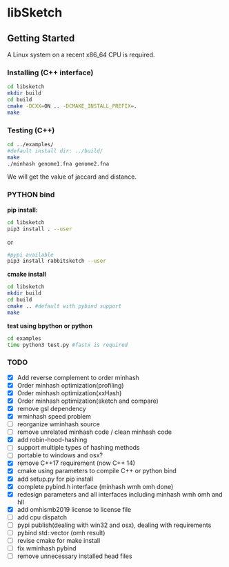 # libSketch

## Getting Started

A Linux system on a recent x86_64 CPU is required.

### Installing (C++ interface) 


```bash
cd libsketch
mkdir build
cd build
cmake -DCXX=ON .. -DCMAKE_INSTALL_PREFIX=.
make
```


### Testing (C++)

```bash
cd ../examples/
#default install dir: ../build/
make 
./minhash genome1.fna genome2.fna
```

We will get the value of jaccard and distance.

### PYTHON bind
**pip install:**
```bash
cd libsketch
pip3 install . --user
```
or
```bash
#pypi available
pip3 install rabbitsketch --user
```
**cmake install**
```bash
cd libsketch
mkdir build
cd build
cmake .. #default with pybind support
make
```
**test using bpython or python**
```bash
cd examples
time python3 test.py #fastx is required
```
### TODO
- [x] Add reverse complement to order minhash
- [x] Order minhash optimization(profiling)
- [x] Order minhash optimization(xxHash)
- [x] Order minhash optimization(sketch and compare)
- [x] remove gsl dependency
- [x] wminhash speed problem
- [ ] reorganize wminhash source
- [ ] remove unrelated minhash code / clean minhash code
- [x] add robin-hood-hashing
- [ ] support multiple types of hashing methods
- [ ] portable to windows and osx?
- [x] remove C++17 requirement (now C++ 14)
- [x] cmake using parameters to compile C++ or python bind
- [x] add setup.py for pip install
- [x] complete pybind.h interface (minhash wmh omh done)
- [x] redesign parameters and all interfaces including minhash wmh omh and hll
- [x] add omhismb2019 license to license file
- [ ] add cpu dispatch
- [ ] pypi publish(dealing with win32 and osx), dealing with requirements
- [ ] pybind std::vector (omh result)
- [ ] revise cmake for make install
- [ ] fix wminhash pybind
- [ ] remove unnecessary installed head files
